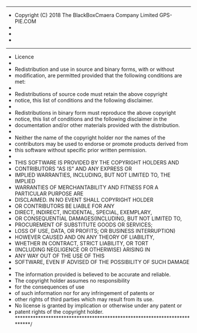 ***************************************************************************
* Copyright (C) 2018 The BlackBoxCmaera Company Limited  GPS-PIE.COM
*
*
*
****************************************************************************
* Licence
*
* Redistribution and use in source and binary forms, with or without
* modification, are permitted provided that the following conditions are met:
*
*   Redistributions of source code must retain the above copyright
*   notice, this list of conditions and the following disclaimer.
*
*   Redistributions in binary form must reproduce the above copyright
*   notice, this list of conditions and the following disclaimer in the
*   documentation and/or other materials provided with the distribution.
*
*   Neither the name of the copyright holder nor the names of the
*   contributors may be used to endorse or promote products derived from
*   this software without specific prior written permission.
*
* THIS SOFTWARE IS PROVIDED BY THE COPYRIGHT HOLDERS AND
* CONTRIBUTORS "AS IS" AND ANY EXPRESS OR
* IMPLIED WARRANTIES, INCLUDING, BUT NOT LIMITED TO, THE IMPLIED
* WARRANTIES OF MERCHANTABILITY AND FITNESS FOR A PARTICULAR PURPOSE ARE
* DISCLAIMED. IN NO EVENT SHALL COPYRIGHT HOLDER
* OR CONTRIBUTORS BE LIABLE FOR ANY
* DIRECT, INDIRECT, INCIDENTAL, SPECIAL, EXEMPLARY,
* OR CONSEQUENTIAL DAMAGES(INCLUDING, BUT NOT LIMITED TO,
* PROCUREMENT OF SUBSTITUTE GOODS OR SERVICES;
* LOSS OF USE, DATA, OR PROFITS; OR BUSINESS INTERRUPTION)
* HOWEVER CAUSED AND ON ANY THEORY OF LIABILITY,
* WHETHER IN CONTRACT, STRICT LIABILITY, OR TORT
* (INCLUDING NEGLIGENCE OR OTHERWISE) ARISING IN
* ANY WAY OUT OF THE USE OF THIS
* SOFTWARE, EVEN IF ADVISED OF THE POSSIBILITY OF SUCH DAMAGE
*
* The information provided is believed to be accurate and reliable.
* The copyright holder assumes no responsibility
* for the consequences of use
* of such information nor for any infringement of patents or
* other rights of third parties which may result from its use.
* No license is granted by implication or otherwise under any patent or
* patent rights of the copyright holder.
**************************************************************************/